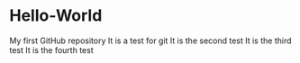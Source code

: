 # Hello-World
My first GitHub repository
It is a test for git
It is the second test
It is the third test
It is the fourth test
